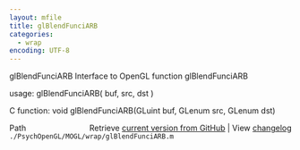 ```yaml
---
layout: mfile
title: glBlendFunciARB
categories:
  - wrap
encoding: UTF-8
---
```


glBlendFunciARB  Interface to OpenGL function glBlendFunciARB

usage:  glBlendFunciARB\( buf, src, dst \)

C function:  void glBlendFunciARB\(GLuint buf, GLenum src, GLenum dst\)


<div class="code_header" style="text-align:right;">
  <span style="float:left;">Path&nbsp;&nbsp;</span> <span class="counter">Retrieve <a href=
  "https://raw.github.com/Psychtoolbox-3/Psychtoolbox-3/beta/./PsychOpenGL/MOGL/wrap/glBlendFunciARB.m">current version from GitHub</a> | View <a href=
  "https://github.com/Psychtoolbox-3/Psychtoolbox-3/commits/beta/./PsychOpenGL/MOGL/wrap/glBlendFunciARB.m">changelog</a></span>
</div>
<div class="code">
  <code>./PsychOpenGL/MOGL/wrap/glBlendFunciARB.m</code>
</div>
